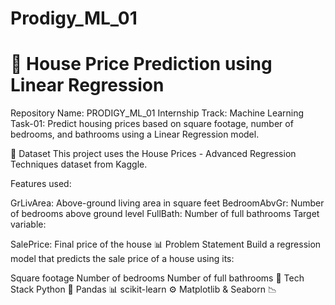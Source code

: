 # Prodigy_ML_01
# 🏡 House Price Prediction using Linear Regression
Repository Name: PRODIGY_ML_01
Internship Track: Machine Learning
Task-01: Predict housing prices based on square footage, number of bedrooms, and bathrooms using a Linear Regression model.

📂 Dataset
This project uses the House Prices - Advanced Regression Techniques dataset from Kaggle.

Features used:

GrLivArea: Above-ground living area in square feet
BedroomAbvGr: Number of bedrooms above ground level
FullBath: Number of full bathrooms
Target variable:

SalePrice: Final price of the house
📊 Problem Statement
Build a regression model that predicts the sale price of a house using its:

Square footage
Number of bedrooms
Number of full bathrooms
🔧 Tech Stack
Python 🐍
Pandas 📊
scikit-learn ⚙️
Matplotlib & Seaborn 📉
